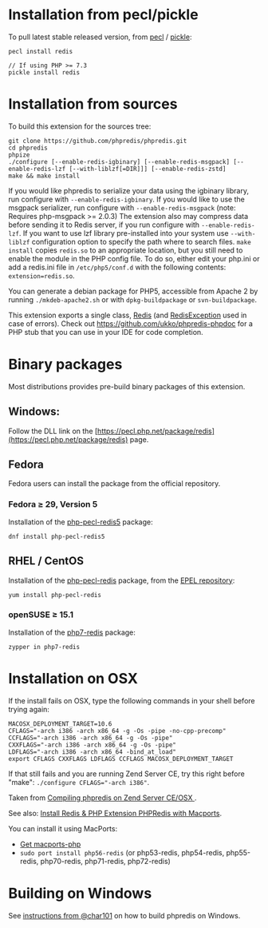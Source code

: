 # Installation from pecl/pickle

To pull latest stable released version, from [pecl](https://pecl.php.net/package/redis) / [pickle](https://wiki.php.net/rfc/deprecate-pear-include-composer):

~~~
pecl install redis

// If using PHP >= 7.3
pickle install redis
~~~

# Installation from sources

To build this extension for the sources tree:

~~~
git clone https://github.com/phpredis/phpredis.git
cd phpredis
phpize
./configure [--enable-redis-igbinary] [--enable-redis-msgpack] [--enable-redis-lzf [--with-liblzf[=DIR]]] [--enable-redis-zstd]
make && make install
~~~

If you would like phpredis to serialize your data using the igbinary library, run configure with `--enable-redis-igbinary`.
If you would like to use the msgpack serializer, run configure with `--enable-redis-msgpack` (note:  Requires php-msgpack >= 2.0.3)
The extension also may compress data before sending it to Redis server, if you run configure with `--enable-redis-lzf`. If you want to use lzf library pre-installed into your system use `--with-liblzf` configuration option to specify the path where to search files.
`make install` copies `redis.so` to an appropriate location, but you still need to enable the module in the PHP config file. To do so, either edit your php.ini or add a redis.ini file in `/etc/php5/conf.d` with the following contents: `extension=redis.so`.

You can generate a debian package for PHP5, accessible from Apache 2 by running `./mkdeb-apache2.sh` or with `dpkg-buildpackage` or `svn-buildpackage`.

This extension exports a single class, [Redis](./README.markdown#class-redis) (and [RedisException](./README.markdown#class-redisexception) used in case of errors). Check out https://github.com/ukko/phpredis-phpdoc for a PHP stub that you can use in your IDE for code completion.


# Binary packages

Most distributions provides pre-build binary packages of this extension.

## Windows:

Follow the DLL link on the [https://pecl.php.net/package/redis](https://pecl.php.net/package/redis) page.

## Fedora

Fedora users can install the package from the official repository.

### Fedora ≥ 29, Version 5

Installation of the [php-pecl-redis5](https://apps.fedoraproject.org/packages/php-pecl-redis5) package:

~~~
dnf install php-pecl-redis5
~~~

## RHEL / CentOS

Installation of the [php-pecl-redis](https://apps.fedoraproject.org/packages/php-pecl-redis) package, from the [EPEL repository](https://fedoraproject.org/wiki/EPEL):

~~~
yum install php-pecl-redis
~~~

### openSUSE ≥ 15.1

Installation of the [php7-redis](https://software.opensuse.org/package/php7-redis?search_term=php7-redis) package:

~~~
zypper in php7-redis
~~~


# Installation on OSX

If the install fails on OSX, type the following commands in your shell before trying again:
~~~
MACOSX_DEPLOYMENT_TARGET=10.6
CFLAGS="-arch i386 -arch x86_64 -g -Os -pipe -no-cpp-precomp"
CCFLAGS="-arch i386 -arch x86_64 -g -Os -pipe"
CXXFLAGS="-arch i386 -arch x86_64 -g -Os -pipe"
LDFLAGS="-arch i386 -arch x86_64 -bind_at_load"
export CFLAGS CXXFLAGS LDFLAGS CCFLAGS MACOSX_DEPLOYMENT_TARGET
~~~

If that still fails and you are running Zend Server CE, try this right before "make": `./configure CFLAGS="-arch i386"`.

Taken from [Compiling phpredis on Zend Server CE/OSX ](http://www.tumblr.com/tagged/phpredis).

See also: [Install Redis & PHP Extension PHPRedis with Macports](http://www.lecloud.net/post/3378834922/install-redis-php-extension-phpredis-with-macports).

You can install it using MacPorts:

- [Get macports-php](https://www.macports.org/)
- `sudo port install php56-redis` (or php53-redis, php54-redis, php55-redis, php70-redis, php71-redis, php72-redis)

# Building on Windows

See [instructions from @char101](https://github.com/phpredis/phpredis/issues/213#issuecomment-11361242) on how to build phpredis on Windows.

